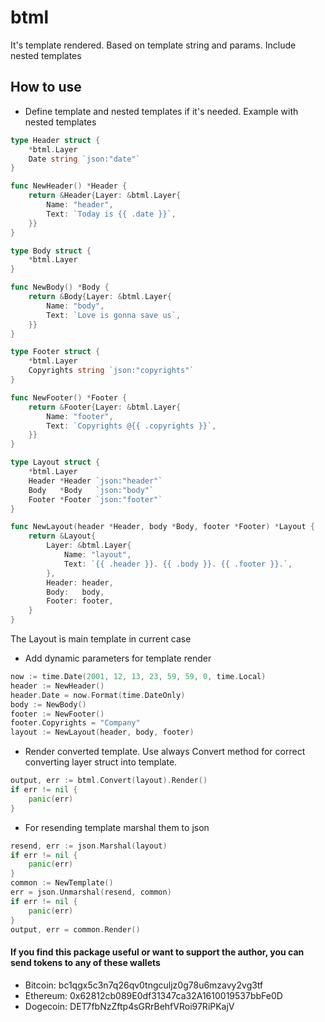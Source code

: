 # btml
It's template rendered. Based on template string and params. Include nested templates

## How to use

- Define template and nested templates if it's needed. Example with nested templates
```go
type Header struct {
    *btml.Layer
	Date string `json:"date"`
}

func NewHeader() *Header {
	return &Header{Layer: &btml.Layer{
		Name: "header",
		Text: `Today is {{ .date }}`,
	}}
}

type Body struct {
    *btml.Layer
}

func NewBody() *Body {
	return &Body{Layer: &btml.Layer{
		Name: "body",
		Text: `Love is gonna save us`,
	}}
}

type Footer struct {
    *btml.Layer
	Copyrights string `json:"copyrights"`
}

func NewFooter() *Footer {
	return &Footer{Layer: &btml.Layer{
		Name: "footer",
		Text: `Copyrights @{{ .copyrights }}`,
	}}
}

type Layout struct {
	*btml.Layer
	Header *Header `json:"header"`
	Body   *Body   `json:"body"`
	Footer *Footer `json:"footer"`
}

func NewLayout(header *Header, body *Body, footer *Footer) *Layout {
	return &Layout{
		Layer: &btml.Layer{
			Name: "layout",
			Text: `{{ .header }}. {{ .body }}. {{ .footer }}.`,
		},
		Header: header,
		Body:   body,
		Footer: footer,
	}
}
```
The Layout is main template in current case

- Add dynamic parameters for template render
```go
now := time.Date(2001, 12, 13, 23, 59, 59, 0, time.Local)
header := NewHeader()
header.Date = now.Format(time.DateOnly)
body := NewBody()
footer := NewFooter()
footer.Copyrights = "Company"
layout := NewLayout(header, body, footer)
```
- Render converted template. Use always Convert method for correct converting layer struct into template.
```go
output, err := btml.Convert(layout).Render()
if err != nil {
    panic(err)
}
```
- For resending template marshal them to json
```go
resend, err := json.Marshal(layout)
if err != nil {
	panic(err)
}
common := NewTemplate()
err = json.Unmarshal(resend, common)
if err != nil {
    panic(err)
}
output, err = common.Render()
```

#### If you find this package useful or want to support the author, you can send tokens to any of these wallets
- Bitcoin: bc1qgx5c3n7q26qv0tngculjz0g78u6mzavy2vg3tf
- Ethereum: 0x62812cb089E0df31347ca32A1610019537bbFe0D
- Dogecoin: DET7fbNzZftp4sGRrBehfVRoi97RiPKajV
